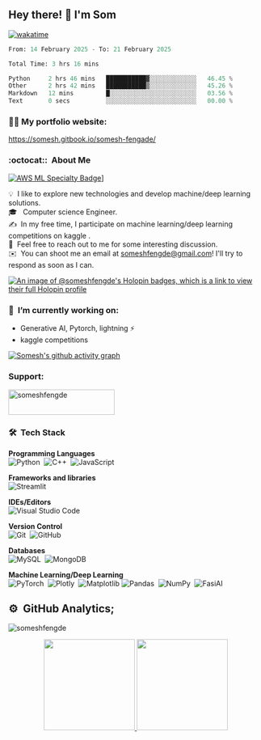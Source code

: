 ## Hey there! :wave: I'm Som

[![wakatime](https://wakatime.com/badge/user/ba111d76-75c8-4682-8a0c-716b94b530b5.svg)](https://wakatime.com/@ba111d76-75c8-4682-8a0c-716b94b530b5)
<!--START_SECTION:waka-->

```python
From: 14 February 2025 - To: 21 February 2025

Total Time: 3 hrs 16 mins

Python     2 hrs 46 mins   ███████████▓░░░░░░░░░░░░░   46.45 %
Other      2 hrs 42 mins   ███████████▒░░░░░░░░░░░░░   45.26 %
Markdown   12 mins         █░░░░░░░░░░░░░░░░░░░░░░░░   03.56 %
Text       0 secs          ░░░░░░░░░░░░░░░░░░░░░░░░░   00.00 %
```

<!--END_SECTION:waka-->


### 👨‍🎓 My portfolio website:
 https://somesh.gitbook.io/somesh-fengade/


### :octocat:: &nbsp;About Me
[![AWS ML Specialty Badge](https://github.com/someshfengde/someshfengde/assets/42097653/d8f9c3c4-c1ca-4fa2-a02b-4edd9a034cf8)](https://www.credly.com/badges/8cb53a05-6b90-402d-bb01-fd9c9e51892c)]



💡 &nbsp;I like to explore new technologies and develop machine/deep learning solutions.\
🎓 &nbsp; Computer science Engineer.\
✍️ &nbsp;In my free time, I participate on machine learning/deep learning competitions on kaggle .\
💬 &nbsp;Feel free to reach out to me for some interesting discussion.\
✉️ &nbsp;You can shoot me an email at someshfengde@gmail.com! I'll try to respond as soon as I can.


[![An image of @someshfengde's Holopin badges, which is a link to view their full Holopin profile](https://holopin.me/someshfengde)](https://holopin.io/@someshfengde)



### 🔭 &nbsp;I’m currently working on:
  * Generative AI, Pytorch, lightning ⚡️
  * kaggle competitions


[![Somesh's github activity graph](https://github-readme-activity-graph.vercel.app/graph?username=someshfengde&bg_color=060505&color=c733bd&line=dbccda&point=403d3d&area=true&hide_border=true)](https://github.com/someshfengde)
<h3 align="left">Support:</h3>
<p><a href="https://www.buymeacoffee.com/somesh"> <img align="left" src="https://cdn.buymeacoffee.com/buttons/v2/default-yellow.png" height="50" width="210" alt="someshfengde" /></a></p><br><br><br>



### 🛠 &nbsp;Tech Stack
__Programming Languages__ \
<img alt="Python" src="https://img.shields.io/badge/python-%2314354C.svg?style=for-the-badge&logo=python&logoColor=white"/>&nbsp;
<img alt="C++" src="https://img.shields.io/badge/c++-%2300599C.svg?style=for-the-badge&logo=c%2B%2B&logoColor=white"/>&nbsp;
<img alt="JavaScript" src="https://img.shields.io/badge/javascript-%23323330.svg?style=for-the-badge&logo=javascript&logoColor=%23F7DF1E"/>&nbsp;

__Frameworks and libraries__ \
<img alt="Streamlit" src="https://img.shields.io/badge/streamlit-red?style=for-the-badge"/>&nbsp;


__IDEs/Editors__ \
<img alt="Visual Studio Code" src="https://img.shields.io/badge/VisualStudioCode-0078d7.svg?style=for-the-badge&logo=visual-studio-code&logoColor=white"/>&nbsp;


__Version Control__ \
<img alt="Git" src="https://img.shields.io/badge/git-%23F05033.svg?style=for-the-badge&logo=git&logoColor=white"/>&nbsp;
<img alt="GitHub" src="https://img.shields.io/badge/github-%23121011.svg?style=for-the-badge&logo=github&logoColor=white"/>&nbsp;

__Databases__ \
<img alt="MySQL" src="https://img.shields.io/badge/mysql-%2300f.svg?style=for-the-badge&logo=mysql&logoColor=white"/>&nbsp;
<img alt="MongoDB" src ="https://img.shields.io/badge/MongoDB-%234ea94b.svg?style=for-the-badge&logo=mongodb&logoColor=white"/>&nbsp;

__Machine Learning/Deep Learning__ \
![PyTorch](https://img.shields.io/badge/PyTorch-%23EE4C2C.svg?style=for-the-badge&logo=PyTorch&logoColor=white)&nbsp;
![Plotly](https://img.shields.io/badge/Plotly-%233F4F75.svg?style=for-the-badge&logo=plotly&logoColor=white)&nbsp; 
![Matplotlib](https://img.shields.io/badge/Matplotlib-%23ffffff.svg?style=for-the-badge&logo=Matplotlib&logoColor=black)
<img alt="Pandas" src="https://img.shields.io/badge/pandas-%23150458.svg?style=for-the-badge&logo=pandas&logoColor=white" />&nbsp;
<img alt="NumPy" src="https://img.shields.io/badge/numpy-%23013243.svg?style=for-the-badge&logo=numpy&logoColor=white" />&nbsp;
<img alt="FasiAI" src="https://img.shields.io/badge/fast%20ai-framework-blue?style=for-the-badge&logo=appveyor" />&nbsp;


## ⚙️ &nbsp;GitHub Analytics;

<p align="left"> <img src="https://komarev.com/ghpvc/?username=someshfengde&label=Profile%20views&color=brightgreen&style=flat-square" alt="someshfengde" /> </p>


<p align="center">
<a href="https://github.com/someshfengde">
  <img height="180em" src="https://github-readme-stats-eight-theta.vercel.app/api?username=someshfengde&show_icons=true&theme=algolia&include_all_commits=true&count_private=true"/>
  <img height="180em" src="https://github-readme-stats-eight-theta.vercel.app/api/top-langs/?username=someshfengde&layout=compact&langs_count=8&theme=algolia"/>
</p>
 
<script type="text/javascript" src="//rf.revolvermaps.com/0/0/8.js?i=5dqwa162yl5&amp;m=1&amp;c=ff0000&amp;cr1=ffffff&amp;f=arial&amp;l=33" async="async"></script>

